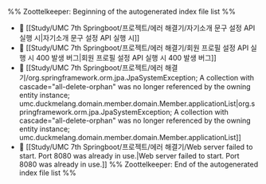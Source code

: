 %% Zoottelkeeper: Beginning of the autogenerated index file list  %%
- 📄 [[Study/UMC 7th Springboot/프로젝트/에러 해결기/자기소개 문구 설정 API 실행 시|자기소개 문구 설정 API 실행 시]]
- 📄 [[Study/UMC 7th Springboot/프로젝트/에러 해결기/회원 프로필 설정 API 실행 시 400 발생 버그|회원 프로필 설정 API 실행 시 400 발생 버그]]
- 📄 [[Study/UMC 7th Springboot/프로젝트/에러 해결기/org.springframework.orm.jpa.JpaSystemException; A collection with cascade="all-delete-orphan" was no longer referenced by the owning entity instance; umc.duckmelang.domain.member.domain.Member.applicationList|org.springframework.orm.jpa.JpaSystemException; A collection with cascade="all-delete-orphan" was no longer referenced by the owning entity instance; umc.duckmelang.domain.member.domain.Member.applicationList]]
- 📄 [[Study/UMC 7th Springboot/프로젝트/에러 해결기/Web server failed to start. Port 8080 was already in use.|Web server failed to start. Port 8080 was already in use.]]
%% Zoottelkeeper: End of the autogenerated index file list  %%
